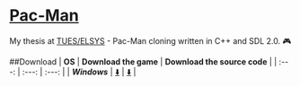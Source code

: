 # [Pac-Man](https://en.wikipedia.org/wiki/Pac-Man)
My thesis at [TUES/ELSYS](http://www.elsys-bg.org) - Pac-Man cloning written in C++ and SDL 2.0. :video_game:

##Download
| **OS** | **Download the game** | **Download the source code** |
|  :---: |         :---:         |          :---:               |
| **_Windows_** | [:arrow_down:](https://github.com/nooro/Pac-Man/releases/download/1.0.2/Pac-Man.zip) | [:arrow_down:](https://github.com/nooro/Pac-Man/archive/1.0.2.zip) |